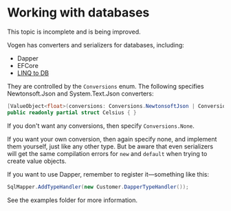 # Working with databases

<note>
This topic is incomplete and is being improved.
</note>

Vogen has converters and serializers for databases, including:

* Dapper
* EFCore
* [LINQ to DB](https://github.com/linq2db/linq2db)

They are controlled by the `Conversions` enum. The following specifies Newtonsoft.Json and System.Text.Json converters:

```c#
[ValueObject<float>(conversions: Conversions.NewtonsoftJson | Conversions.SystemTextJson)]
public readonly partial struct Celsius { }
```

If you don't want any conversions, then specify `Conversions.None`.

If you want your own conversion, then again specify none, and implement them yourself, just like any other type.  But be aware that even serializers will get the same compilation errors for `new` and `default` when trying to create value objects.

If you want to use Dapper, remember to register it—something like this:

```c#
SqlMapper.AddTypeHandler(new Customer.DapperTypeHandler());
```

See the examples folder for more information.

